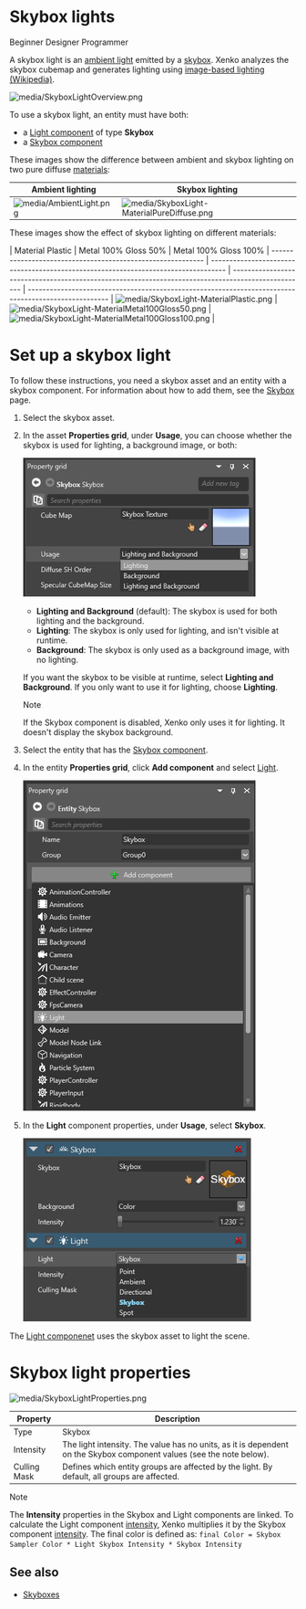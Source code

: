 # Skybox lights
<span class="label label-doc-level">Beginner</span>
<span class="label label-doc-audience">Designer</span>
<span class="label label-doc-audience">Programmer</span>

A skybox light is an [ambient light](ambient-lights.md) emitted by a [skybox](../skyboxes.md).  Xenko analyzes the skybox cubemap and generates lighting using [image-based lighting (Wikipedia)](https://en.wikipedia.org/wiki/Image-based_lighting).

![media/SkyboxLightOverview.png](media/SkyboxLightOverview.png) 

To use a skybox light, an entity must have both:

* a [Light component](xref:SiliconStudio.Xenko.Engine.LightComponent) of type **Skybox**
* a [Skybox component](xref:SiliconStudio.Xenko.Engine.SkyboxComponent)

These images show the difference between ambient and skybox lighting on two pure diffuse [materials](../materials/index.md):

| Ambient lighting                                     | Skybox lighting     
| ---------------------------------------------------- | -------------------------------
| ![media/AmbientLight.png](media/AmbientLight.png)  | ![media/SkyboxLight-MaterialPureDiffuse.png](media/SkyboxLight-MaterialPureDiffuse.png)  |                                                           |                        
These images show the effect of skybox lighting on different materials:

| Material Plastic    | Metal 100% Gloss 50%                                                                                    | Metal 100% Gloss 100%                                                                                      |
----------------------------------------------------------- | ---------------------------------------------------------------------------------- | -------------------------------------------------------------------------------------------------- | ---------------------------------------------------------------------------------------------------- |
 ![media/SkyboxLight-MaterialPlastic.png](media/SkyboxLight-MaterialPlastic.png)  | ![media/SkyboxLight-MaterialMetal100Gloss50.png](media/SkyboxLight-MaterialMetal100Gloss50.png)  | ![media/SkyboxLight-MaterialMetal100Gloss100.png](media/SkyboxLight-MaterialMetal100Gloss100.png)  |

# Set up a skybox light

To follow these instructions, you need a skybox asset and an entity with a skybox component. For information about how to add them, see the [Skybox](../skyboxes.md) page.

1. Select the skybox asset.

2. In the asset **Properties grid**, under **Usage**, you can choose whether the skybox is used for lighting, a background image, or both:

    ![Skybox lighting properties](media/skybox-lighting-and-background.png)

    * **Lighting and Background** (default): The skybox is used for both lighting and the background.
    * **Lighting**: The skybox is only used for lighting, and isn't visible at runtime.
    * **Background**: The skybox is only used as a background image, with no lighting.

    If you want the skybox to be visible at runtime, select **Lighting and Background**. If you only want to use it for lighting, choose **Lighting**.

    > [!Note]
    > If the Skybox component is disabled, Xenko only uses it for lighting. It doesn't display the skybox background.

3. Select the entity that has the [Skybox component](xref:SiliconStudio.Xenko.Engine.SkyboxComponent).

4. In the entity **Properties grid**, click **Add component** and select [Light](xref:SiliconStudio.Xenko.Engine.LightComponent).

    ![Skybox component properties](media/skybox-add-light-component.png)

5. In the **Light** component properties, under **Usage**, select **Skybox**.

    ![Light component property](media/light-component-property.png)

The [Light componenet](xref:SiliconStudio.Xenko.Engine.LightComponent) uses the skybox asset to light the scene.

# Skybox light properties

![media/SkyboxLightProperties.png](media/SkyboxLightProperties.png) 

| Property     | Description                                                                                                                                                                                    |
| ------------ | ---------------------------------------------------------------------------------------------------------------------------------------------------------------------------------------------- |
| Type         | Skybox                                                                                                                                                                                         |
| Intensity    | The light intensity. The value has no units, as it is dependent on the Skybox component values (see the note below). |
| Culling Mask | Defines which entity groups are affected by the light. By default, all groups are affected.                                                                                                   |

>[!Note]
>The **Intensity** properties in the Skybox and Light components are linked. To calculate the Light component [intensity](xref:SiliconStudio.Xenko.Engine.LightComponent.Intensity), Xenko multiplies it by the Skybox component [intensity](xref:SiliconStudio.Xenko.Engine.SkyboxComponent.Intensity). The final color is defined as: `final Color = Skybox Sampler Color * Light Skybox Intensity * Skybox Intensity`


## See also

* [Skyboxes](../skyboxes.md)
